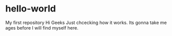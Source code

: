 # hello-world
My first repository
Hi Geeks
Just chcecking how it works.
Its gonna take me ages before I will find myself here. 

